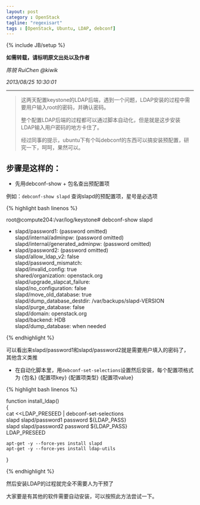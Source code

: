 ```yaml
---
layout: post
category : OpenStack
tagline: "regexisart"
tags : [OpenStack, Ubuntu, LDAP, debconf]
---
```

{% include JB/setup %}

**如需转载，请标明原文出处以及作者**

*陈锐 RuiChen @kiwik*

*2013/08/25 10:30:01*

----------


> 这两天配置keystone的LDAP后端，遇到一个问题，LDAP安装的过程中需要用户输入root的密码，并确认密码。
> 
> 整个配置LDAP后端的过程都可以通过脚本自动化，但是就是这步安装LDAP输入用户密码的地方卡住了。
> 
> 经过同事的提示，ubuntu下有个叫debconf的东西可以搞安装预配置，研究一下，呵呵，果然可以。


## 步骤是这样的：


 - 先用debconf-show + 包名查出预配置项

例如：`debconf-show slapd` 查询slapd的预配置项，星号是必选项

{% highlight bash linenos %}

root@compute204:/var/log/keystone# debconf-show slapd  
* slapd/password1: (password omitted)  
  slapd/internal/adminpw: (password omitted)  
  slapd/internal/generated_adminpw: (password omitted)  
* slapd/password2: (password omitted)  
  slapd/allow_ldap_v2: false  
  slapd/password_mismatch:  
  slapd/invalid_config: true  
  shared/organization: openstack.org  
  slapd/upgrade_slapcat_failure:  
  slapd/no_configuration: false  
  slapd/move_old_database: true  
  slapd/dump_database_destdir: /var/backups/slapd-VERSION  
  slapd/purge_database: false  
  slapd/domain: openstack.org  
  slapd/backend: HDB  
  slapd/dump_database: when needed  

{% endhighlight %}

可以看出来slapd/password1和slapd/password2就是需要用户填入的密码了，其他含义类推

- 在自动化脚本里，用`debconf-set-selections`设置然后安装，每个配置项格式为  {包名} {配置项key} {配置项类型} {配置项value}

{% highlight bash linenos %}

function install_ldap()  
{  
    cat <<LDAP_PRESEED | debconf-set-selections   
slapd slapd/password1 password ${LDAP_PASS}  
slapd slapd/password2 password ${LDAP_PASS}  
LDAP_PRESEED  
  
    apt-get -y --force-yes install slapd  
    apt-get -y --force-yes install ldap-utils  
  
} 

{% endhighlight %}

然后安装LDAP的过程就完全不需要人为干预了

大家要是有其他的软件需要自动安装，可以按照此方法尝试一下。
